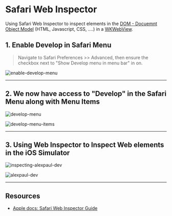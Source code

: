 # Safari Web Inspector

Using Safari Web Inspector to inspect elements in the [DOM - Docuemnt Object Model](https://developer.mozilla.org/en-US/docs/Web/API/Document_Object_Model) (HTML, Javascript, CSS, ....) in a [WKWebView](https://developer.apple.com/documentation/webkit/wkwebview).

## 1. Enable Develop in Safari Menu

> Navigate to Safari Preferences >> Advanced, then ensure the checkbox next to "Show Develop menu in menu bar" in on.

![enable-develop-menu](https://user-images.githubusercontent.com/1819208/200086796-365912df-8062-4444-84d9-2f2e6feda71f.png)

***

## 2. We now have access to "Develop" in the Safari Menu along with Menu Items

![develop-menu](https://user-images.githubusercontent.com/1819208/200087275-554cc0f0-a02e-4f77-a051-08f3a1d82d07.png)

![develop-menu-items](https://user-images.githubusercontent.com/1819208/200087448-082654b4-3aad-45eb-ac85-a185a6985bd2.png)

***

## 3. Using Web Inspector to Inspect Web elements in the iOS Simulator 

![inspecting-alexpaul-dev](https://user-images.githubusercontent.com/1819208/200087710-38822f9c-ae37-418c-a51e-767fda1e4275.png)


![alexpaul-dev](https://user-images.githubusercontent.com/1819208/200086891-7fd19c0d-e8eb-4c4c-9c51-794979fb6946.png)

***

## Resources 

* [Apple docs: Safari Web Inspector Guide](https://developer.apple.com/library/archive/documentation/AppleApplications/Conceptual/Safari_Developer_Guide/GettingStarted/GettingStarted.html)
